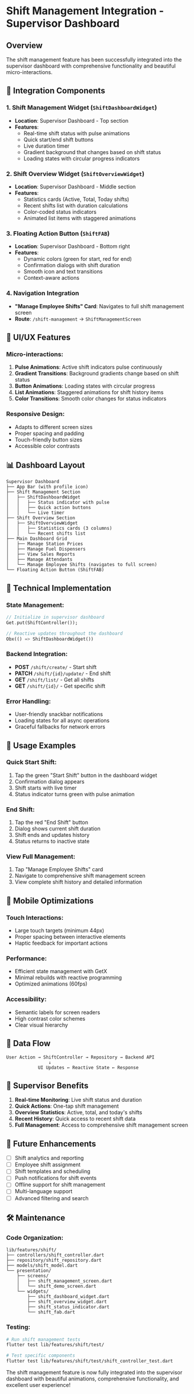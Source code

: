 # Shift Management Integration - Supervisor Dashboard

## Overview

The shift management feature has been successfully integrated into the supervisor dashboard with comprehensive functionality and beautiful micro-interactions.

## 🎯 **Integration Components**

### 1. **Shift Management Widget** (`ShiftDashboardWidget`)
- **Location**: Supervisor Dashboard - Top section
- **Features**:
  - Real-time shift status with pulse animations
  - Quick start/end shift buttons
  - Live duration timer
  - Gradient background that changes based on shift status
  - Loading states with circular progress indicators

### 2. **Shift Overview Widget** (`ShiftOverviewWidget`)
- **Location**: Supervisor Dashboard - Middle section
- **Features**:
  - Statistics cards (Active, Total, Today shifts)
  - Recent shifts list with duration calculations
  - Color-coded status indicators
  - Animated list items with staggered animations

### 3. **Floating Action Button** (`ShiftFAB`)
- **Location**: Supervisor Dashboard - Bottom right
- **Features**:
  - Dynamic colors (green for start, red for end)
  - Confirmation dialogs with shift duration
  - Smooth icon and text transitions
  - Context-aware actions

### 4. **Navigation Integration**
- **"Manage Employee Shifts" Card**: Navigates to full shift management screen
- **Route**: `/shift-management` → `ShiftManagementScreen`

## 🎨 **UI/UX Features**

### **Micro-interactions:**
1. **Pulse Animations**: Active shift indicators pulse continuously
2. **Gradient Transitions**: Background gradients change based on shift status
3. **Button Animations**: Loading states with circular progress
4. **List Animations**: Staggered animations for shift history items
5. **Color Transitions**: Smooth color changes for status indicators

### **Responsive Design:**
- Adapts to different screen sizes
- Proper spacing and padding
- Touch-friendly button sizes
- Accessible color contrasts

## 📊 **Dashboard Layout**

```
Supervisor Dashboard
├── App Bar (with profile icon)
├── Shift Management Section
│   ├── ShiftDashboardWidget
│   │   ├── Status indicator with pulse
│   │   ├── Quick action buttons
│   │   └── Live timer
├── Shift Overview Section
│   ├── ShiftOverviewWidget
│   │   ├── Statistics cards (3 columns)
│   │   └── Recent shifts list
├── Main Dashboard Grid
│   ├── Manage Station Prices
│   ├── Manage Fuel Dispensers
│   ├── View Sales Reports
│   ├── Manage Attendants
│   └── Manage Employee Shifts (navigates to full screen)
└── Floating Action Button (ShiftFAB)
```

## 🔧 **Technical Implementation**

### **State Management:**
```dart
// Initialize in supervisor dashboard
Get.put(ShiftController());

// Reactive updates throughout the dashboard
Obx(() => ShiftDashboardWidget())
```

### **Backend Integration:**
- **POST** `/shift/create/` - Start shift
- **PATCH** `/shift/{id}/update/` - End shift
- **GET** `/shift/list/` - Get all shifts
- **GET** `/shift/{id}/` - Get specific shift

### **Error Handling:**
- User-friendly snackbar notifications
- Loading states for all async operations
- Graceful fallbacks for network errors

## 🚀 **Usage Examples**

### **Quick Start Shift:**
1. Tap the green "Start Shift" button in the dashboard widget
2. Confirmation dialog appears
3. Shift starts with live timer
4. Status indicator turns green with pulse animation

### **End Shift:**
1. Tap the red "End Shift" button
2. Dialog shows current shift duration
3. Shift ends and updates history
4. Status returns to inactive state

### **View Full Management:**
1. Tap "Manage Employee Shifts" card
2. Navigate to comprehensive shift management screen
3. View complete shift history and detailed information

## 📱 **Mobile Optimizations**

### **Touch Interactions:**
- Large touch targets (minimum 44px)
- Proper spacing between interactive elements
- Haptic feedback for important actions

### **Performance:**
- Efficient state management with GetX
- Minimal rebuilds with reactive programming
- Optimized animations (60fps)

### **Accessibility:**
- Semantic labels for screen readers
- High contrast color schemes
- Clear visual hierarchy

## 🔄 **Data Flow**

```
User Action → ShiftController → Repository → Backend API
                ↓
            UI Updates ← Reactive State ← Response
```

## 🎯 **Supervisor Benefits**

1. **Real-time Monitoring**: Live shift status and duration
2. **Quick Actions**: One-tap shift management
3. **Overview Statistics**: Active, total, and today's shifts
4. **Recent History**: Quick access to recent shift data
5. **Full Management**: Access to comprehensive shift management screen

## 🔮 **Future Enhancements**

- [ ] Shift analytics and reporting
- [ ] Employee shift assignment
- [ ] Shift templates and scheduling
- [ ] Push notifications for shift events
- [ ] Offline support for shift management
- [ ] Multi-language support
- [ ] Advanced filtering and search

## 🛠 **Maintenance**

### **Code Organization:**
```
lib/features/shift/
├── controllers/shift_controller.dart
├── repository/shift_repository.dart
├── models/shift_model.dart
└── presentation/
    ├── screens/
    │   ├── shift_management_screen.dart
    │   └── shift_demo_screen.dart
    └── widgets/
        ├── shift_dashboard_widget.dart
        ├── shift_overview_widget.dart
        ├── shift_status_indicator.dart
        └── shift_fab.dart
```

### **Testing:**
```bash
# Run shift management tests
flutter test lib/features/shift/test/

# Test specific components
flutter test lib/features/shift/test/shift_controller_test.dart
```

The shift management feature is now fully integrated into the supervisor dashboard with beautiful animations, comprehensive functionality, and excellent user experience!
